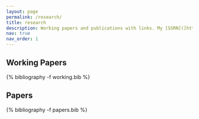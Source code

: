 ```yaml
---
layout: page
permalink: /research/
title: research
description: Working papers and publications with links. My [SSRN]([https://www.bf.uzh.ch](https://papers.ssrn.com/sol3/cf_dev/AbsByAuth.cfm?per_id=433778) page is here!
nav: true
nav_order: 1
---
```

<!-- _pages/research.md -->
<div class="publications">

<h2>Working Papers</h2>
{% bibliography -f working.bib %}

<h2>Papers</h2>
{% bibliography -f papers.bib %}

</div>
